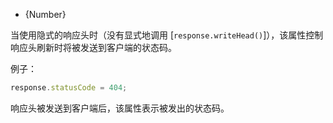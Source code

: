 <!-- YAML
added: v0.4.0
-->

* {Number}

当使用隐式的响应头时（没有显式地调用 [`response.writeHead()`]），该属性控制响应头刷新时将被发送到客户端的状态码。

例子：

```js
response.statusCode = 404;
```

响应头被发送到客户端后，该属性表示被发出的状态码。

